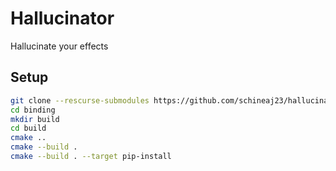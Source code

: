 # Hallucinator
Hallucinate your effects

## Setup
```bash
git clone --rescurse-submodules https://github.com/schineaj23/hallucinator.git
cd binding
mkdir build
cd build
cmake ..
cmake --build .
cmake --build . --target pip-install
```